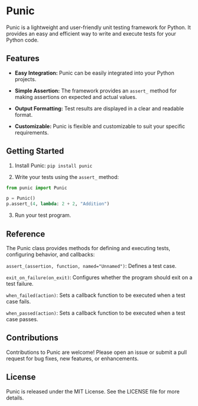 # Punic

Punic is a lightweight and user-friendly unit testing framework for Python. It provides an easy and efficient way to write and execute tests for your Python code.

## Features

- **Easy Integration:** Punic can be easily integrated into your Python projects.

- **Simple Assertion:** The framework provides an `assert_` method for making assertions on expected and actual values.

- **Output Formatting:** Test results are displayed in a clear and readable format.

- **Customizable:** Punic is flexible and customizable to suit your specific requirements.

## Getting Started

1. Install Punic: `pip install punic`

2. Write your tests using the `assert_` method:

```python
from punic import Punic

p = Punic()
p.assert_(4, lambda: 2 + 2, "Addition")

``` 

3. Run your test program.


## Reference

The Punic class provides methods for defining and executing tests, configuring behavior, and callbacks:

`assert_(assertion, function, named="Unnamed")`: Defines a test case.

`exit_on_failure(on_exit)`: Configures whether the program should exit on a test failure.

`when_failed(action)`: Sets a callback function to be executed when a test case fails.

`when_passed(action)`: Sets a callback function to be executed when a test case passes.

## Contributions
Contributions to Punic are welcome! Please open an issue or submit a pull request for bug fixes, new features, or enhancements.

## License
Punic is released under the MIT License. See the LICENSE file for more details.